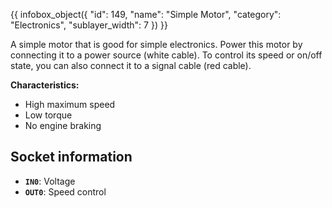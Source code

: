 {{ infobox_object({
	"id": 149,
	"name": "Simple Motor",
	"category": "Electronics",
	"sublayer_width": 7
}) }}

A simple motor that is good for simple electronics. Power this motor by connecting it to a power source (white cable). To control its speed or on/off state, you can also connect it to a signal cable (red cable).

**Characteristics:**

- High maximum speed
- Low torque
- No engine braking

## Socket information
- **`IN0`**: Voltage
- **`OUT0`**: Speed control
